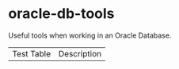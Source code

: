 # oracle-db-tools
Useful tools when working in an Oracle Database.

<table><tr><td>Test Table</td><td>Description</td></tr></table>
